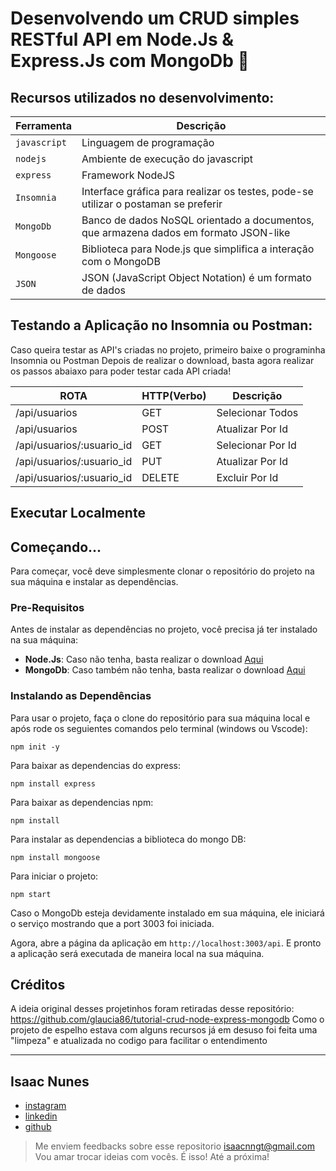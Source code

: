 # Desenvolvendo um CRUD simples RESTful API em Node.Js & Express.Js com MongoDb 🚀

## Recursos utilizados no desenvolvimento:

| Ferramenta | Descrição |
| --- | --- |
| `javascript` | Linguagem de programação |
| `nodejs` | Ambiente de execução do javascript|
| `express` | Framework NodeJS |
| `Insomnia` | Interface gráfica para realizar os testes, pode-se utilizar o postaman se preferir|
| `MongoDb` | Banco de dados NoSQL orientado a documentos, que armazena dados em formato JSON-like|
| `Mongoose` | Biblioteca para Node.js que simplifica a interação com o MongoDB|
 `JSON` | JSON (JavaScript Object Notation) é um formato de dados|

## Testando a Aplicação no Insomnia ou Postman:

Caso queira testar as API's criadas no projeto, primeiro baixe o programinha Insomnia ou Postman
Depois de realizar o download, basta agora realizar os passos abaiaxo para
poder testar cada API criada!

| ROTA                      | HTTP(Verbo) | Descrição         |
| ------------------------- | ----------- | ----------------- |
| /api/usuarios             | GET         | Selecionar Todos  |
| /api/usuarios             | POST        | Atualizar Por Id  |
| /api/usuarios/:usuario_id | GET         | Selecionar Por Id |
| /api/usuarios/:usuario_id | PUT         | Atualizar Por Id  |
| /api/usuarios/:usuario_id | DELETE      | Excluir Por Id    |

## Executar Localmente

## Começando...

Para começar, você deve simplesmente clonar o repositório do projeto na sua máquina e instalar as dependências.

### Pre-Requisitos

Antes de instalar as dependências no projeto, você precisa já ter instalado na sua máquina:

- **Node.Js**: Caso não tenha, basta realizar o download [Aqui](https://nodejs.org/en/)
- **MongoDb**: Caso também não tenha, basta realizar o download [Aqui](https://www.mongodb.com/download-center#community)

### Instalando as Dependências

Para usar o projeto, faça o clone do repositório para sua máquina local e após rode os seguientes comandos pelo terminal (windows ou Vscode): 

```
npm init -y
```

Para baixar as dependencias do express:

```
npm install express
```

Para baixar as dependencias npm:

```
npm install
```

Para instalar as dependencias a biblioteca do mongo DB:

```
npm install mongoose
```

Para iniciar o projeto:

```
npm start
```

Caso o MongoDb esteja devidamente instalado em sua máquina, ele iniciará o serviço mostrando que a port 3003 foi iniciada.

Agora, abre a página da aplicação em `http://localhost:3003/api`. E pronto a aplicação será executada de maneira local na sua máquina.

## Créditos

A ideia original desses projetinhos foram retiradas desse repositório: https://github.com/glaucia86/tutorial-crud-node-express-mongodb
Como o projeto de espelho estava com alguns recursos já em desuso foi feita uma "limpeza" e atualizada no codigo para facilitar o entendimento

---
## Isaac Nunes
- [instagram](https://www.instagram.com/isaacnngt)
- [linkedin](https://www.linkedin.com/in/isaacnngt/)
- [github](https://github.com/isaacnngt)

> Me enviem feedbacks sobre esse repositorio isaacnngt@gmail.com Vou amar trocar ideias com vocês. É isso! Até a próxima!

